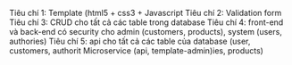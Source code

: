Tiêu chí 1: Template (html5 + css3 + Javascript
Tiêu chí 2: Validation form
Tiêu chí 3: CRUD cho tất cả các table trong database
Tiêu chí 4: front-end và back-end có security cho admin (customers, products), system (users, authories)
Tiêu chí 5: api cho tất cả các table của database (user, customers, authorit
Microservice (api, template-admin)ies, products)

